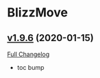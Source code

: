 # BlizzMove

## [v1.9.6](https://github.com/zanony/BlizzMove/tree/v1.9.6) (2020-01-15)
[Full Changelog](https://github.com/zanony/BlizzMove/compare/1.9.5...v1.9.6)

- toc bump  